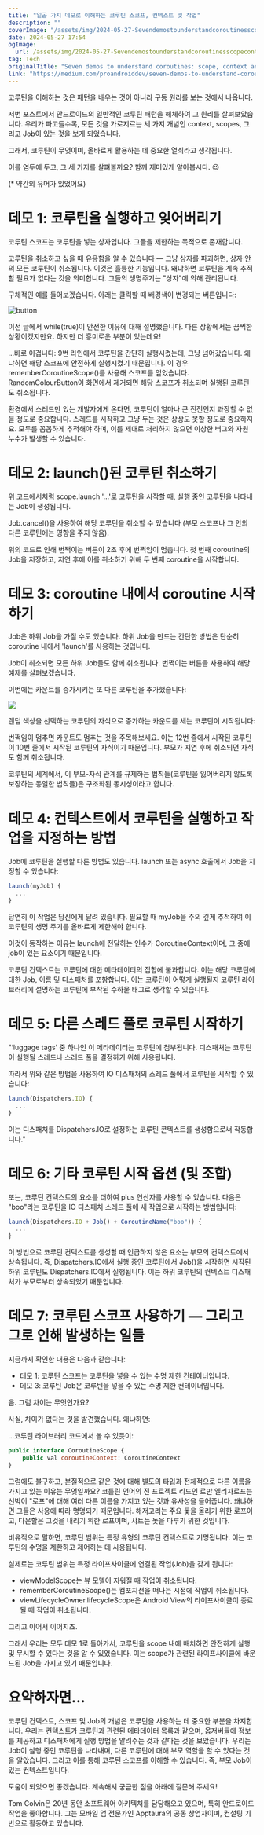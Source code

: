 ```yaml
---
title: "일곱 가지 데모로 이해하는 코루틴 스코프, 컨텍스트 및 작업"
description: ""
coverImage: "/assets/img/2024-05-27-SevendemostounderstandcoroutinesscopecontextandJobs_0.png"
date: 2024-05-27 17:54
ogImage:
  url: /assets/img/2024-05-27-SevendemostounderstandcoroutinesscopecontextandJobs_0.png
tag: Tech
originalTitle: "Seven demos to understand coroutines: scope, context and Jobs"
link: "https://medium.com/proandroiddev/seven-demos-to-understand-coroutines-scope-context-and-jobs-e40a5092e58a"
---
```


코루틴을 이해하는 것은 패턴을 배우는 것이 아니라 구동 원리를 보는 것에서 나옵니다.

저번 포스트에서 안드로이드의 일반적인 코루틴 패턴을 해체하여 그 원리를 살펴보았습니다. 우리가 파고들수록, 모든 것을 가로지르는 세 가지 개념인 context, scopes, 그리고 Job이 있는 것을 보게 되었습니다.

그래서, 코루틴이 무엇이며, 올바르게 활용하는 데 중요한 열쇠라고 생각됩니다.

이를 염두에 두고, 그 세 가지를 살펴볼까요? 함께 재미있게 알아봅시다. 😉

<div class="content-ad"></div>

(\* 약간의 유머가 있었어요)

# 데모 1: 코루틴을 실행하고 잊어버리기

코루틴 스코프는 코루틴을 넣는 상자입니다. 그들을 제한하는 목적으로 존재합니다.

코루틴을 취소하고 싶을 때 유용함을 알 수 있습니다 — 그냥 상자를 파괴하면, 상자 안의 모든 코루틴이 취소됩니다. 이것은 훌륭한 기능입니다. 왜냐하면 코루틴을 계속 추적할 필요가 없다는 것을 의미합니다. 그들의 생명주기는 "상자"에 의해 관리됩니다.

<div class="content-ad"></div>

구체적인 예를 들어보겠습니다. 아래는 클릭할 때 배경색이 변경되는 버튼입니다:

![button](https://miro.medium.com/v2/resize:fit:1200/1*Xb48gAvABkH5LBhRstBB_g.gif)

이전 글에서 while(true)이 안전한 이유에 대해 설명했습니다. 다른 상황에서는 끔찍한 상황이겠지만요. 하지만 더 흥미로운 부분이 있는데요!

...바로 이겁니다: 9번 라인에서 코루틴을 간단히 실행시켰는데, 그냥 넘어갔습니다. 왜냐하면 해당 스코프에 안전하게 실행시켰기 때문입니다. 이 경우 rememberCoroutineScope()를 사용해 스코프를 얻었습니다. RandomColourButton이 화면에서 제거되면 해당 스코프가 취소되며 실행된 코루틴도 취소됩니다.

<div class="content-ad"></div>

환경에서 스레드만 있는 개발자에게 온다면, 코루틴이 얼마나 큰 진전인지 과장할 수 없을 정도로 중요합니다. 스레드를 시작하고 그냥 두는 것은 상상도 못할 정도로 중요하지요. 모두를 꼼꼼하게 추적해야 하며, 이를 제대로 처리하지 않으면 이상한 버그와 자원 누수가 발생할 수 있습니다.

# 데모 2: launch()된 코루틴 취소하기

위 코드에서처럼 scope.launch '...'로 코루틴을 시작할 때, 실행 중인 코루틴을 나타내는 Job이 생성됩니다.

Job.cancel()을 사용하여 해당 코루틴을 취소할 수 있습니다 (부모 스코프나 그 안의 다른 코루틴에는 영향을 주지 않음).

<div class="content-ad"></div>

위의 코드로 인해 번쩍이는 버튼이 2초 후에 번쩍임이 멈춥니다. 첫 번째 coroutine의 Job을 저장하고, 지연 후에 이를 취소하기 위해 두 번째 coroutine을 시작합니다.

# 데모 3: coroutine 내에서 coroutine 시작하기

Job은 하위 Job을 가질 수도 있습니다. 하위 Job을 만드는 간단한 방법은 단순히 coroutine 내에서 'launch'를 사용하는 것입니다.

Job이 취소되면 모든 하위 Job들도 함께 취소됩니다. 번쩍이는 버튼을 사용하여 해당 예제를 살펴보겠습니다.

<div class="content-ad"></div>

이번에는 카운트를 증가시키는 또 다른 코루틴을 추가했습니다:

<img src="https://miro.medium.com/v2/resize:fit:1200/1*ESBEwgreP7EpxnqXm4cF9A.gif" />

랜덤 색상을 선택하는 코루틴의 자식으로 증가하는 카운트를 세는 코루틴이 시작됩니다:

번쩍임이 멈추면 카운트도 멈추는 것을 주목해보세요. 이는 12번 줄에서 시작된 코루틴이 10번 줄에서 시작된 코루틴의 자식이기 때문입니다. 부모가 지연 후에 취소되면 자식도 함께 취소됩니다.

<div class="content-ad"></div>

코루틴의 세계에서, 이 부모-자식 관계를 규제하는 법칙들(코루틴을 잃어버리지 않도록 보장하는 동일한 법칙들)은 구조화된 동시성이라고 합니다.

# 데모 4: 컨텍스트에서 코루틴을 실행하고 작업을 지정하는 방법

Job에 코루틴을 실행할 다른 방법도 있습니다. launch 또는 async 호출에서 Job을 지정할 수 있습니다:

```js
launch(myJob) {
  ...
}
```

<div class="content-ad"></div>

당연히 이 작업은 당신에게 달려 있습니다. 필요할 때 myJob을 주의 깊게 추적하여 이 코루틴의 생명 주기를 올바르게 제한해야 합니다.

이것이 동작하는 이유는 launch에 전달하는 인수가 CoroutineContext이며, 그 중에 job이 있는 요소이기 때문입니다.

코루틴 컨텍스트는 코루틴에 대한 메타데이터의 집합에 불과합니다. 이는 해당 코루틴에 대한 Job, 이름 및 디스패처를 포함합니다. 이는 코루틴이 어떻게 실행될지 코루틴 라이브러리에 설명하는 코루틴에 부착된 수하물 태그로 생각할 수 있습니다.

# 데모 5: 다른 스레드 풀로 코루틴 시작하기

<div class="content-ad"></div>

"‘luggage tags’ 중 하나인 이 메타데이터는 코루틴에 첨부됩니다. 디스패처는 코루틴이 실행될 스레드나 스레드 풀을 결정하기 위해 사용됩니다.

따라서 위와 같은 방법을 사용하여 IO 디스패처의 스레드 풀에서 코루틴을 시작할 수 있습니다:

```js
launch(Dispatchers.IO) {
  ...
}
```

이는 디스패처를 Dispatchers.IO로 설정하는 코루틴 콘텍스트를 생성함으로써 작동합니다."

<div class="content-ad"></div>

# 데모 6: 기타 코루틴 시작 옵션 (및 조합)

또는, 코루틴 컨텍스트의 요소를 더하여 plus 연산자를 사용할 수 있습니다. 다음은 "boo"라는 코루틴을 IO 디스패처 스레드 풀에 새 작업으로 시작하는 방법입니다:

```js
launch(Dispatchers.IO + Job() + CoroutineName("boo")) {
  ...
}
```

이 방법으로 코루틴 컨텍스트를 생성할 때 언급하지 않은 요소는 부모의 컨텍스트에서 상속됩니다. 즉, Dispatchers.IO에서 실행 중인 코루틴에서 Job()을 시작하면 시작된 하위 코루틴도 Dispatchers.IO에서 실행됩니다. 이는 하위 코루틴의 컨텍스트 디스패처가 부모로부터 상속되었기 때문입니다.

<div class="content-ad"></div>

# 데모 7: 코루틴 스코프 사용하기 — 그리고 그로 인해 발생하는 일들

지금까지 확인한 내용은 다음과 같습니다:

- 데모 1: 코루틴 스코프는 코루틴을 넣을 수 있는 수명 제한 컨테이너입니다.
- 데모 3: 코루틴 Job은 코루틴을 넣을 수 있는 수명 제한 컨테이너입니다.

음. 그럼 차이는 무엇인가요?

<div class="content-ad"></div>

사실, 차이가 없다는 것을 발견했습니다. 왜냐하면:

...코루틴 라이브러리 코드에서 볼 수 있듯이:

```js
public interface CoroutineScope {
    public val coroutineContext: CoroutineContext
}
```

그럼에도 불구하고, 본질적으로 같은 것에 대해 별도의 타입과 전체적으로 다른 이름을 가지고 있는 이유는 무엇일까요? 코틀린 언어의 전 프로젝트 리드인 로만 엘리자로프는 선박이 "로프"에 대해 여러 다른 이름을 가지고 있는 것과 유사성을 들어줍니다. 왜냐하면 그들은 사용에 따라 명명되기 때문입니다. 해저고리는 주요 돛을 올리기 위한 로프이고, 다운할은 그것을 내리기 위한 로프이며, 샤트는 돛을 다루기 위한 것입니다.

<div class="content-ad"></div>

비유적으로 말하면, 코루틴 범위는 특정 유형의 코루틴 컨텍스트로 기명됩니다. 이는 코루틴의 수명을 제한하고 제어하는 데 사용됩니다.

실제로는 코루틴 범위는 특정 라이프사이클에 연결된 작업(Job)을 갖게 됩니다:

- viewModelScope는 뷰 모델이 지워질 때 작업이 취소됩니다.
- rememberCoroutineScope()는 컴포지션을 떠나는 시점에 작업이 취소됩니다.
- viewLifecycleOwner.lifecycleScope은 Android View의 라이프사이클이 종료될 때 작업이 취소됩니다.

그리고 이어서 이어지죠.

<div class="content-ad"></div>

그래서 우리는 모두 데모 1로 돌아가서, 코루틴을 scope 내에 배치하면 안전하게 실행 및 무시할 수 있다는 것을 알 수 있었습니다. 이는 scope가 관련된 라이프사이클에 바운드된 Job을 가지고 있기 때문입니다.

# 요약하자면...

코루틴 컨텍스트, 스코프 및 Job의 개념은 코루틴을 사용하는 데 중요한 부분을 차지합니다. 우리는 컨텍스트가 코루틴과 관련된 메타데이터 목록과 같으며, 옵저버들에 정보를 제공하고 디스패처에게 실행 방법을 알려주는 것과 같다는 것을 보았습니다. 우리는 Job이 실행 중인 코루틴을 나타내며, 다른 코루틴에 대해 부모 역할을 할 수 있다는 것을 알았습니다. 그리고 이를 통해 코루틴 스코프를 이해할 수 있습니다. 즉, 부모 Job이 있는 컨텍스트입니다.

도움이 되었으면 좋겠습니다. 계속해서 궁금한 점을 아래에 질문해 주세요!

<div class="content-ad"></div>

Tom Colvin은 20년 동안 소프트웨어 아키텍처를 담당해오고 있으며, 특히 안드로이드 작업을 좋아합니다. 그는 모바일 앱 전문가인 Apptaura의 공동 창업자이며, 컨설팅 기반으로 활동하고 있습니다.
